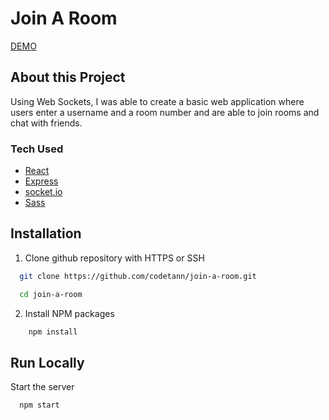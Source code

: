 # Join A Room

[DEMO](https://join-a-room-app.herokuapp.com//)

## About this Project

Using Web Sockets, I was able to create a basic web application where users enter a username and a room number and are able to join rooms and chat with friends.

### Tech Used

- [React](https://reactjs.org/)
- [Express](https://expressjs.com/)
- [socket.io](https://socket.io/)
- [Sass](https://sass-lang.com/)

## Installation

1. Clone github repository with HTTPS or SSH

```bash
  git clone https://github.com/codetann/join-a-room.git

  cd join-a-room
```

2. Install NPM packages

```bash
    npm install
```

## Run Locally

Start the server

```bash
  npm start
```
